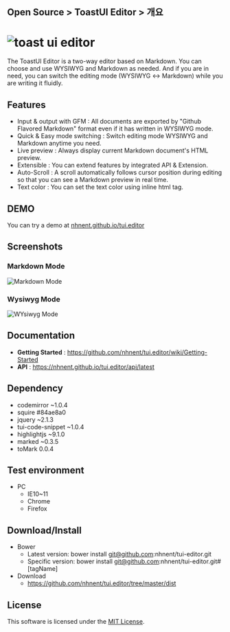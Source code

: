 ## Open Source > ToastUI Editor > 개요

![toast ui editor](https://cloud.githubusercontent.com/assets/7088720/21300635/f64a1bd0-c5e8-11e6-8583-fbb8e6899b2f.png)
===============
The ToastUI Editor is a two-way editor based on Markdown.
You can choose and use WYSIWYG and Markdown as needed.
And if you are in need, you can switch the editing mode (WYSIWYG ↔ Markdown) while you are writing it fluidly.

## Features
* Input & output with GFM : All documents are exported by "Github Flavored Markdown" format even if it has written in WYSIWYG mode.
* Quick & Easy mode switching : Switch editing mode WYSIWYG and Markdown anytime you need.
* Live preview : Always display current Markdown document's HTML preview.
* Extensible : You can extend features by integrated API & Extension.
* Auto-Scroll : A scroll automatically follows cursor position during editing so that you can see a Markdown preview in real time.
* Text color : You can set the text color using inline html tag.

## DEMO

You can try a demo at [nhnent.github.io/tui.editor](http://nhnent.github.io/tui.editor/)

## Screenshots

### Markdown Mode
![Markdown Mode](http://static.toastoven.net/prod_opensource/tui_editor/t2.png)

### Wysiwyg Mode
![WYsiwyg Mode](http://static.toastoven.net/prod_opensource/tui_editor/t3.png)

## Documentation
* **Getting Started** : https://github.com/nhnent/tui.editor/wiki/Getting-Started
* **API** : https://nhnent.github.io/tui.editor/api/latest

## Dependency
* codemirror ~1.0.4
* squire #84ae8a0
* jquery ~2.1.3
* tui-code-snippet ~1.0.4
* highlightjs ~9.1.0
* marked ~0.3.5
* toMark 0.0.4

## Test environment
* PC
    * IE10~11
    * Chrome
    * Firefox

## Download/Install
* Bower
   * Latest version: bower install git@github.com:nhnent/tui-editor.git
   * Specific version: bower install git@github.com:nhnent/tui-editor.git#[tagName]
* Download
   * https://github.com/nhnent/tui.editor/tree/master/dist

## License
This software is licensed under the [MIT License](https://github.com/nhnent/tui.editor/blob/master/LICENSE).
